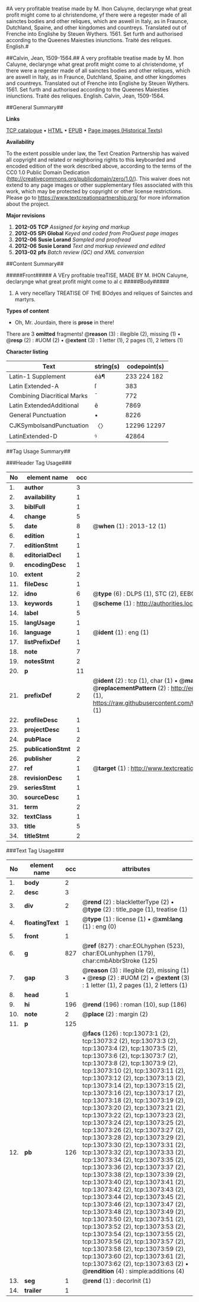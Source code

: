 #A very profitable treatise made by M. Ihon Caluyne, declarynge what great profit might come to al christendome, yf there were a regester made of all sainctes bodies and other reliques, which are aswell in Italy, as in Fraunce, Dutchland, Spaine, and other kingdomes and countreys. Translated out of Frenche into Englishe by Steuen Wythers. 1561. Set furth and authorised according to the Queenes Maiesties iniunctions. Traité des reliques. English.#

##Calvin, Jean, 1509-1564.##
A very profitable treatise made by M. Ihon Caluyne, declarynge what great profit might come to al christendome, yf there were a regester made of all sainctes bodies and other reliques, which are aswell in Italy, as in Fraunce, Dutchland, Spaine, and other kingdomes and countreys. Translated out of Frenche into Englishe by Steuen Wythers. 1561. Set furth and authorised according to the Queenes Maiesties iniunctions.
Traité des reliques. English.
Calvin, Jean, 1509-1564.

##General Summary##

**Links**

[TCP catalogue](http://www.ota.ox.ac.uk/tcp/)  • 
[HTML](http://tei.it.ox.ac.uk/tcp/Texts-HTML/free/A17/A17729.html)  • 
[EPUB](http://tei.it.ox.ac.uk/tcp/Texts-EPUB/free/A17/A17729.epub) • 
[Page images (Historical Texts)](https://historicaltexts.jisc.ac.uk/eebo-99848001e)

**Availability**

To the extent possible under law, the Text Creation Partnership has waived all copyright and related or neighboring rights to this keyboarded and encoded edition of the work described above, according to the terms of the CC0 1.0 Public Domain Dedication (http://creativecommons.org/publicdomain/zero/1.0/). This waiver does not extend to any page images or other supplementary files associated with this work, which may be protected by copyright or other license restrictions. Please go to https://www.textcreationpartnership.org/ for more information about the project.

**Major revisions**

1. __2012-05__ __TCP__ *Assigned for keying and markup*
1. __2012-05__ __SPi Global__ *Keyed and coded from ProQuest page images*
1. __2012-06__ __Susie Lorand__ *Sampled and proofread*
1. __2012-06__ __Susie Lorand__ *Text and markup reviewed and edited*
1. __2013-02__ __pfs__ *Batch review (QC) and XML conversion*

##Content Summary##

#####Front#####
A VEry profitable treaTISE, MADE BY M. IHON Caluyne, declarynge what great profit might come to al c
#####Body#####

1. A very neceſſary TREATISE OF THE BOdyes and reliques of Sainctes and martyrs.

**Types of content**

  * Oh, Mr. Jourdain, there is **prose** in there!

There are 3 **omitted** fragments! 
 @__reason__ (3) : illegible (2), missing (1)  •  @__resp__ (2) : #UOM (2)  •  @__extent__ (3) : 1 letter (1), 2 pages (1), 2 letters (1)

**Character listing**


|Text|string(s)|codepoint(s)|
|---|---|---|
|Latin-1 Supplement|éà¶|233 224 182|
|Latin Extended-A|ſ|383|
|Combining             Diacritical Marks|̄|772|
|Latin ExtendedAdditional|ẽ|7869|
|General Punctuation|•|8226|
|CJKSymbolsandPunctuation|〈〉|12296 12297|
|LatinExtended-D|ꝰ|42864|

##Tag Usage Summary##

###Header Tag Usage###

|No|element name|occ|attributes|
|---|---|---|---|
|1.|__author__|3||
|2.|__availability__|1||
|3.|__biblFull__|1||
|4.|__change__|5||
|5.|__date__|8| @__when__ (1) : 2013-12 (1)|
|6.|__edition__|1||
|7.|__editionStmt__|1||
|8.|__editorialDecl__|1||
|9.|__encodingDesc__|1||
|10.|__extent__|2||
|11.|__fileDesc__|1||
|12.|__idno__|6| @__type__ (6) : DLPS (1), STC (2), EEBO-CITATION (1), PROQUEST (1), VID (1)|
|13.|__keywords__|1| @__scheme__ (1) : http://authorities.loc.gov/ (1)|
|14.|__label__|5||
|15.|__langUsage__|1||
|16.|__language__|1| @__ident__ (1) : eng (1)|
|17.|__listPrefixDef__|1||
|18.|__note__|7||
|19.|__notesStmt__|2||
|20.|__p__|11||
|21.|__prefixDef__|2| @__ident__ (2) : tcp (1), char (1)  •  @__matchPattern__ (2) : ([0-9\-]+):([0-9IVX]+) (1), (.+) (1)  •  @__replacementPattern__ (2) : http://eebo.chadwyck.com/downloadtiff?vid=$1&page=$2 (1), https://raw.githubusercontent.com/textcreationpartnership/Texts/master/tcpchars.xml#$1 (1)|
|22.|__profileDesc__|1||
|23.|__projectDesc__|1||
|24.|__pubPlace__|2||
|25.|__publicationStmt__|2||
|26.|__publisher__|2||
|27.|__ref__|1| @__target__ (1) : http://www.textcreationpartnership.org/docs/. (1)|
|28.|__revisionDesc__|1||
|29.|__seriesStmt__|1||
|30.|__sourceDesc__|1||
|31.|__term__|2||
|32.|__textClass__|1||
|33.|__title__|5||
|34.|__titleStmt__|2||


###Text Tag Usage###

|No|element name|occ|attributes|
|---|---|---|---|
|1.|__body__|2||
|2.|__desc__|3||
|3.|__div__|2| @__rend__ (2) : blackletterType (2)  •  @__type__ (2) : title_page (1), treatise (1)|
|4.|__floatingText__|1| @__type__ (1) : license (1)  •  @__xml:lang__ (1) : eng (0)|
|5.|__front__|1||
|6.|__g__|827| @__ref__ (827) : char:EOLhyphen (523), char:EOLunhyphen (179), char:cmbAbbrStroke (125)|
|7.|__gap__|3| @__reason__ (3) : illegible (2), missing (1)  •  @__resp__ (2) : #UOM (2)  •  @__extent__ (3) : 1 letter (1), 2 pages (1), 2 letters (1)|
|8.|__head__|1||
|9.|__hi__|196| @__rend__ (196) : roman (10), sup (186)|
|10.|__note__|2| @__place__ (2) : margin (2)|
|11.|__p__|125||
|12.|__pb__|126| @__facs__ (126) : tcp:13073:1 (2), tcp:13073:2 (2), tcp:13073:3 (2), tcp:13073:4 (2), tcp:13073:5 (2), tcp:13073:6 (2), tcp:13073:7 (2), tcp:13073:8 (2), tcp:13073:9 (2), tcp:13073:10 (2), tcp:13073:11 (2), tcp:13073:12 (2), tcp:13073:13 (2), tcp:13073:14 (2), tcp:13073:15 (2), tcp:13073:16 (2), tcp:13073:17 (2), tcp:13073:18 (2), tcp:13073:19 (2), tcp:13073:20 (2), tcp:13073:21 (2), tcp:13073:22 (2), tcp:13073:23 (2), tcp:13073:24 (2), tcp:13073:25 (2), tcp:13073:26 (2), tcp:13073:27 (2), tcp:13073:28 (2), tcp:13073:29 (2), tcp:13073:30 (2), tcp:13073:31 (2), tcp:13073:32 (2), tcp:13073:33 (2), tcp:13073:34 (2), tcp:13073:35 (2), tcp:13073:36 (2), tcp:13073:37 (2), tcp:13073:38 (2), tcp:13073:39 (2), tcp:13073:40 (2), tcp:13073:41 (2), tcp:13073:42 (2), tcp:13073:43 (2), tcp:13073:44 (2), tcp:13073:45 (2), tcp:13073:46 (2), tcp:13073:47 (2), tcp:13073:48 (2), tcp:13073:49 (2), tcp:13073:50 (2), tcp:13073:51 (2), tcp:13073:52 (2), tcp:13073:53 (2), tcp:13073:54 (2), tcp:13073:55 (2), tcp:13073:56 (2), tcp:13073:57 (2), tcp:13073:58 (2), tcp:13073:59 (2), tcp:13073:60 (2), tcp:13073:61 (2), tcp:13073:62 (2), tcp:13073:63 (2)  •  @__rendition__ (4) : simple:additions (4)|
|13.|__seg__|1| @__rend__ (1) : decorInit (1)|
|14.|__trailer__|1||

